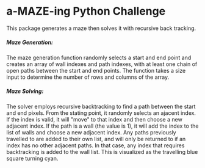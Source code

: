 <h1> a-MAZE-ing Python Challenge </h1>

This package generates a maze then solves it with recursive back tracking.

<h5> Maze Generation: </h5>

The maze generation function randomly selects a start and end point and creates an array of wall indexes and path indexes, with at least one chain of open 
paths between the start and end points. The function takes a size input to determine the number of rows and columns of the array.

<h5> Maze Solving: </h5>

The solver employs recursive backtracking to find a path between the start and end pixels. From the stating point, it randomly selects an ajacent index. 
If the index is valid, it will "move" to that index and then choose a new adjacent index. If the path is a wall (the value is 1), it will add the index to the 
list of walls and choose a new adjacent index. Any paths previously travelled to are added to their own list, and will only be returned to if an index has no other
adjacent paths. In that case, any index that requires backtracking is added to the wall list. This is visualized as the travelling blue square turning cyan. 
